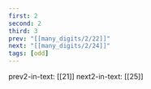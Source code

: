 ```yaml
---
first: 2
second: 2
third: 3
prev: "[[many_digits/2/22]]"
next: "[[many_digits/2/24]]"
tags: [odd]
---
```

prev2-in-text: [[21]]
next2-in-text: [[25]]
